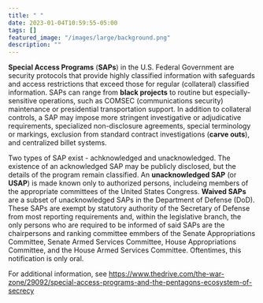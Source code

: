 ```yaml
---
title: " "
date: 2023-01-04T10:59:55-05:00
tags: []
featured_image: "/images/large/background.png"
description: ""
---
```


**Special Access Programs** (**SAPs**) in the U.S. Federal Government are security protocols that provide highly classified information with safeguards and access restrictions that exceed those for regular (collateral) classified information. SAPs can range from **black projects** to routine but especially-sensitive operations, such as COMSEC (communications security) maintenance or presidential transportation support. In addition to collateral controls, a SAP may impose more stringent investigative or adjudicative requirements, specialized non-disclosure agreements, special terminology or markings, exclusion from standard contract investigations (**carve outs**), and centralized billet systems. 

Two types of SAP exist - achknowledged and unacknowledged. The existence of an acknowledged SAP may be publicly disclosed, but the details of the program remain classified. An **unacknowledged SAP** (or **USAP**) is made known only to authorized persons, includeing members of the appropriate committees of the United States Congress. **Waived SAPs** are a subset of unacknowledged SAPs in the Department of Defense (DoD). These SAPs are exempt by statutory authority of the Secretary of Defense from most reporting requirements and, within the legislative branch, the only persons who are required to be informed of said SAPs are the chairpersons and ranking committee emmbers of the Senate Appropriations Committee, Senate Armed Services Committee, House Appropriations Committee, and the House Armed Services Committee. Oftentimes, this notification is only oral. 

For additional information, see https://www.thedrive.com/the-war-zone/29092/special-access-programs-and-the-pentagons-ecosystem-of-secrecy
